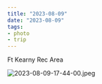 ```yaml
---
title: "2023-08-09"
date: "2023-08-09"
tags:
- photo
- trip
---
```

Ft Kearny Rec Area

![2023-08-09-17-44-00.jpeg](/images/2023-08-09-17-44-00.jpeg)